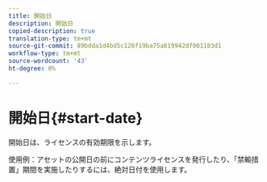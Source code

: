 ```yaml
---
title: 開始日
description: 開始日
copied-description: true
translation-type: tm+mt
source-git-commit: 89bdda1d4bd5c126f19ba75a819942df901183d1
workflow-type: tm+mt
source-wordcount: '43'
ht-degree: 0%

---
```



# 開始日{#start-date}

開始日は、ライセンスの有効期限を示します。

使用例：アセットの公開日の前にコンテンツライセンスを発行したり、「禁輸措置」期間を実施したりするには、絶対日付を使用します。
